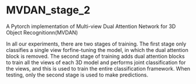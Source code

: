 # MVDAN_stage_2
A Pytorch implementation of Multi-view Dual Attention Network for 3D Object Recognitionn(MVDAN)

In all our experiments, there are two stages of training. The first stage only classifies a single view forfine-tuning the model, in which the dual attention block is removed. The second stage of training adds dual attention blocks to train
all the views of each 3D model and performs joint classification for the views, and this is used to train the entire classification framework. When testing, only the second stage is used to make predictions.
